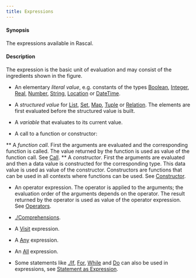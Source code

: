```yaml
---
title: Expressions
---
```


#### Synopsis

The expressions available in Rascal.

#### Description

The expression is the basic unit of evaluation and may consist of the ingredients shown in the figure.

*  An elementary _literal value_, e.g. constants of the types [Boolean](../../Rascal/Expressions/Values/Boolean/), [Integer](../../Rascal/Expressions/Values/Integer/), [Real](../../Rascal/Expressions/Values/Real/), 
  [Number](../../Rascal/Expressions/Values/Number/), [String](../../Rascal/Expressions/Values/String/), [Location](../../Rascal/Expressions/Values/Location/) or [DateTime](../../Rascal/Expressions/Values/DateTime/).

*  A _structured value_ for [List](../../Rascal/Expressions/Values/List/), [Set](../../Rascal/Expressions/Values/Set/), [Map](../../Rascal/Expressions/Values/Map/), [Tuple](../../Rascal/Expressions/Values/Tuple/) or [Relation](../../Rascal/Expressions/Values/Relation/). 
  The elements are first evaluated before the structured value is built.

*  A _variable_ that evaluates to its current value.

*  A call to a function or constructor:

**  A _function call_. First the arguments are evaluated and the corresponding function is called. 
     The value returned by the function is used as value of the function call. See [Call](../../Rascal/Expressions/Call/).
**  A _constructor_. First the arguments are evaluated and then a data value is constructed for the 
     corresponding type. This data value is used as value of the constructor. 
     Constructors are functions that can be used in all contexts where functions can be used. See [Constructor](../../Rascal/Expressions/Values/Constructor/).

*  An operator expression. The operator is applied to the arguments; the evaluation order of the arguments depends 
  on the operator. The result returned by the operator is used as value of the operator expression.  See [Operators](../../Rascal/Expressions/Operators/).

*  [./Comprehensions](../../Rascal/Expressions/Comprehensions/).

*  A [Visit](../../Rascal/Expressions/Visit/) expression.

*  A [Any](../../Rascal/Expressions/Values/Boolean/Any/) expression.

*  An [All](../../Rascal/Expressions/Values/Boolean/All/) expression.

*  Some statements like [./If](../../Rascal/Statements/If/), [For](../../Rascal/Statements/For/), [While](../../Rascal/Statements/While/) and [Do](../../Rascal/Statements/Do/) can also be used in expressions, see [Statement as Expression](../../Rascal/Expressions/StatementAsExpression/).


